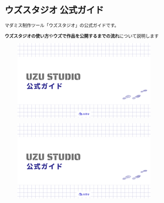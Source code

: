 # ウズスタジオ 公式ガイド

マダミス制作ツール「ウズスタジオ」の公式ガイドです。

**ウズスタジオの使い方**や**ウズで作品を公開するまでの流れ**について説明します

<figure><img src=".gitbook/assets/image (9)-new.png" alt=""><figcaption></figcaption></figure>

<figure><img src=".gitbook/assets/image%20(9).png" alt=""><figcaption></figcaption></figure>
